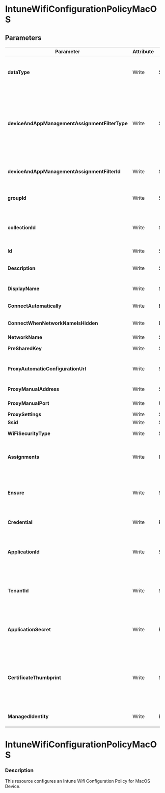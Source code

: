 ﻿# IntuneWifiConfigurationPolicyMacOS

## Parameters

| Parameter | Attribute | DataType | Description | Allowed Values |
| --- | --- | --- | --- | --- |
| **dataType** | Write | String | The type of the target assignment. |#microsoft.graph.groupAssignmentTarget, #microsoft.graph.allLicensedUsersAssignmentTarget, #microsoft.graph.allDevicesAssignmentTarget, #microsoft.graph.exclusionGroupAssignmentTarget, #microsoft.graph.configurationManagerCollectionAssignmentTarget|
| **deviceAndAppManagementAssignmentFilterType** | Write | String | The type of filter of the target assignment i.e. Exclude or Include. Possible values are:none, include, exclude. |none, include, exclude|
| **deviceAndAppManagementAssignmentFilterId** | Write | String | The Id of the filter for the target assignment. ||
| **groupId** | Write | String | The group Id that is the target of the assignment. ||
| **collectionId** | Write | String | The collection Id that is the target of the assignment.(ConfigMgr) ||
| **Id** | Write | String | Id of the Intune policy. ||
| **Description** | Write | String | Description of the Intune policy. ||
| **DisplayName** | Write | String | Display name of the Intune policy. ||
| **ConnectAutomatically** | Write | Boolean | Connect automatically ||
| **ConnectWhenNetworkNameIsHidden** | Write | Boolean | Connect when network name is hidden ||
| **NetworkName** | Write | String | Network name ||
| **PreSharedKey** | Write | String | Pre shared key ||
| **ProxyAutomaticConfigurationUrl** | Write | String | Proxy automatic configuration url ||
| **ProxyManualAddress** | Write | String | Proxy manual address ||
| **ProxyManualPort** | Write | UInt32 | Proxy manual port ||
| **ProxySettings** | Write | String | Proxy settings |none, manual, automatic|
| **Ssid** | Write | String | SSID ||
| **WiFiSecurityType** | Write | String | Wi-Fi security |open, wpaPersonal, wpaEnterprise, wep, wpa2Personal, wpa2Enterprise|
| **Assignments** | Write | InstanceArray[] | Represents the assignment to the Intune policy. ||
| **Ensure** | Write | String | Present ensures the policy exists, absent ensures it is removed. |Present, Absent|
| **Credential** | Write | PSCredential | Credentials of the Intune Admin ||
| **ApplicationId** | Write | String | Id of the Azure Active Directory application to authenticate with. ||
| **TenantId** | Write | String | Id of the Azure Active Directory tenant used for authentication. ||
| **ApplicationSecret** | Write | PSCredential | Secret of the Azure Active Directory tenant used for authentication. ||
| **CertificateThumbprint** | Write | String | Thumbprint of the Azure Active Directory application's authentication certificate to use for authentication. ||
| **ManagedIdentity** | Write | Boolean | Managed ID being used for authentication. ||


# IntuneWifiConfigurationPolicyMacOS

### Description

This resource configures an Intune Wifi Configuration Policy for MacOS Device.


